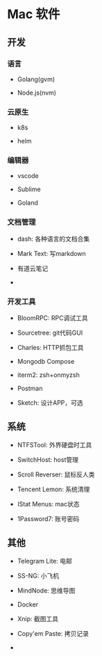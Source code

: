 # Mac 软件



## 开发



### 语言

- Golang(gvm)

- Node.js(nvm)



### 云原生

- k8s

- helm



### 编辑器

- vscode

- Sublime

- Goland



### 文档管理

- dash: 各种语言的文档合集

- Mark Text: 写markdown

- 有道云笔记

- 



### 开发工具

- BloomRPC: RPC调试工具

- Sourcetree: git代码GUI

- Charles: HTTP抓包工具

- Mongodb Compose

- iterm2: zsh+onmyzsh

- Postman

- Sketch: 设计APP，可选



## 系统

- NTFSTool: 外界硬盘时工具

- SwitchHost: host管理

- Scroll Reverser: 鼠标反人类

- Tencent Lemon: 系统清理

- IStat Menus: mac状态

- 1Password7: 账号密码



## 其他

- Telegram Lite: 电邮

- SS-NG: 小飞机

- MindNode: 思维导图

- Docker

- Xnip: 截图工具

- Copy'em Paste: 拷贝记录

- 



